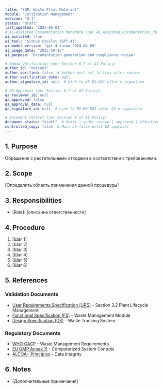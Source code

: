 ```yaml
---
title: "SOP: Waste Plant Material"
module: "Cultivation Management"
version: "0.1"
status: "draft"
last_updated: "2025-09-01"
# AI-Assisted Documentation Metadata (per AI_Assisted_Documentation_Policy.md)
ai_assisted: true
ai_tool: "GitHub Copilot (GPT-4)"
ai_model_version: "gpt-4-turbo-2024-04-09"
ai_usage_date: "2025-10-16"
ai_purpose: "Documentation generation and compliance review"

# Human Verification (per Section 6-7 of AI Policy)
author_id: "noise83"
author_verified: false  # Author must set to true after review
author_verification_date: null
author_signature_id: null  # Link to DS-ES-001 after e-signature

# QA Approval (per Section 6-7 of AI Policy)
qa_reviewer_id: null
qa_approved: false
qa_approval_date: null
qa_signature_id: null  # Link to DS-ES-001 after QA e-signature

# Document Control (per Section 8 of AI Policy)
document_status: "draft"  # draft | under_review | approved | effective
controlled_copy: false  # Must be false until QA approval
---
```


## 1. Purpose

Обращение с растительными отходами в соответствии с требованиями.

## 2. Scope

[Определить область применения данной процедуры]

## 3. Responsibilities

- [Role]: [описание ответственности]

## 4. Procedure

1. [Шаг 1]
2. [Шаг 2]
3. [Шаг 3]
4. [Шаг 4]
5. [Шаг 5]
6. [Шаг 6]

## 5. References

### Validation Documents

- [User Requirements Specification (URS)](../validation/URS.md) - Section 3.2 Plant Lifecycle Management
- [Functional Specification (FS)](../validation/FS.md) - Waste Management Module
- [Design Specification (DS)](../validation/DS.md) - Waste Tracking System

### Regulatory Documents

- [WHO GACP](../compliance/WHO_GACP.md) - Waste Management Requirements
- [EU GMP Annex 11](../compliance/EU_GMP_Annex11.md) - Computerized System Controls
- [ALCOA+ Principles](../compliance/ALCOA+.md) - Data Integrity

## 6. Notes

- [Дополнительные примечания]
